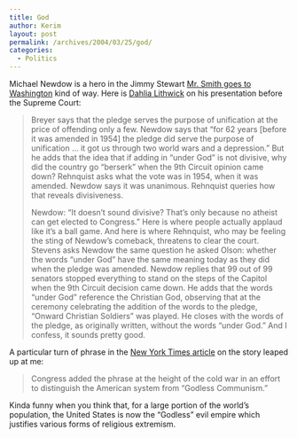 ```yaml
---
title: God
author: Kerim
layout: post
permalink: /archives/2004/03/25/god/
categories:
  - Politics
---
```

Michael Newdow is a hero in the Jimmy Stewart <a href="http://us.imdb.com/title/tt0031679/combined" onclick="_gaq.push(['_trackEvent', 'outbound-article', 'http://us.imdb.com/title/tt0031679/combined', 'Mr. Smith goes to Washington']);" >Mr. Smith goes to Washington</a> kind of way. Here is <a href="http://slate.msn.com/id/2097737/" onclick="_gaq.push(['_trackEvent', 'outbound-article', 'http://slate.msn.com/id/2097737/', 'Dahlia Lithwick']);" >Dahlia Lithwick</a> on his presentation before the Supreme Court:

> Breyer says that the pledge serves the purpose of unification at the price of offending only a few. Newdow says that &#8220;for 62 years [before it was amended in 1954] the pledge did serve the purpose of unification &#8230; it got us through two world wars and a depression.&#8221; But he adds that the idea that if adding in &#8220;under God&#8221; is not divisive, why did the country go &#8220;berserk&#8221; when the 9th Circuit opinion came down? Rehnquist asks what the vote was in 1954, when it was amended. Newdow says it was unanimous. Rehnquist queries how that reveals divisiveness.
> 
> Newdow: &#8220;It doesn&#8217;t sound divisive? That&#8217;s only because no atheist can get elected to Congress.&#8221; Here is where people actually applaud like it&#8217;s a ball game. And here is where Rehnquist, who may be feeling the sting of Newdow&#8217;s comeback, threatens to clear the court. Stevens asks Newdow the same question he asked Olson: whether the words &#8220;under God&#8221; have the same meaning today as they did when the pledge was amended. Newdow replies that 99 out of 99 senators stopped everything to stand on the steps of the Capitol when the 9th Circuit decision came down. He adds that the words &#8220;under God&#8221; reference the Christian God, observing that at the ceremony celebrating the addition of the words to the pledge, &#8220;Onward Christian Soldiers&#8221; was played. He closes with the words of the pledge, as originally written, without the words &#8220;under God.&#8221; And I confess, it sounds pretty good.

A particular turn of phrase in the <a href="http://www.nytimes.com/2004/03/25/politics/25SCOT.html?ex=1395550800&#38;en=79874c6c283a4a9c&#38;ei=5007&#38;partner=USERLAND" onclick="_gaq.push(['_trackEvent', 'outbound-article', 'http://www.nytimes.com/2004/03/25/politics/25SCOT.html?ex=1395550800&en=79874c6c283a4a9c&ei=5007&partner=USERLAND', 'New York Times article']);" >New York Times article</a> on the story leaped up at me:

> Congress added the phrase at the height of the cold war in an effort to distinguish the American system from &#8220;Godless Communism.&#8221;

Kinda funny when you think that, for a large portion of the world&#8217;s population, the United States is now the &#8220;Godless&#8221; evil empire which justifies various forms of religious extremism.

